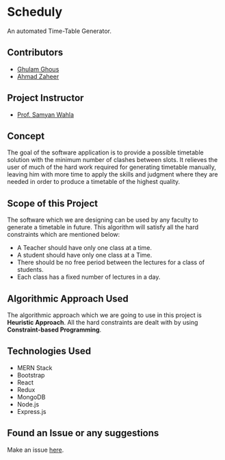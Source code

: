 # Scheduly
  An automated Time-Table Generator.

## Contributors
- [Ghulam Ghous](https://github.com/ghulamghousdev)
- [Ahmad Zaheer](https://github.com/ahmadzaheer-dev)

## Project Instructor
- [Prof. Samyan Wahla](https://github.com/samyanuet)

## Concept
  The goal of the software application is to provide a possible timetable solution with the
  minimum number of clashes between slots. It relieves the user of much of the hard work
  required for generating timetable manually, leaving him with more time to apply the
  skills and judgment where they are needed in order to produce a timetable of the highest
  quality. 
  
## Scope of this Project
  The software which we are designing can be used by any faculty to generate a timetable in 
  future. This algorithm will satisfy all the hard constraints which are mentioned below:
  -   A Teacher should have only one class at a time.
  -   A student should have only one class at a Time.
  -   There should be no free period between the lectures for a class of students.
  -   Each class has a fixed number of lectures in a day.

## Algorithmic Approach Used
  The algorithmic approach which we are going to use in this project is **Heuristic Approach**. 
  All the hard constraints are dealt with by using **Constraint-based Programming**.
  
## Technologies Used
- MERN Stack
- Bootstrap
- React
- Redux
- MongoDB
- Node.js
- Express.js

## Found an Issue or any suggestions
Make an issue [here](https://github.com/ghulamghousdev/CS311S20PID32/issues/new).

